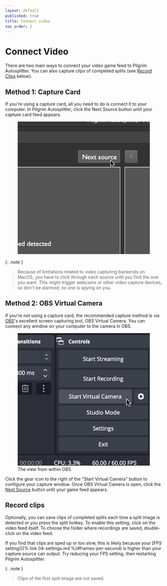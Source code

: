 ```yaml
---
layout: default
published: true
title: Connect video
nav_order: 2
---
```


<link rel="stylesheet" href="css/main.css">

# Connect Video

There are two main ways to connect your video game feed to Pilgrim Autosplitter. You can also capture clips of completed splits (see [Record Clips](#record-clips) below).

## Method 1: Capture Card

If you're using a capture card, all you need to do is connect it to your computer. In Pilgrim Autosplitter, click the Next Source button until your capture card feed appears.

<figure>
  <img src="images/next-src.png" class="square-image" alt="Next source">
</figure>

{: .note }
> Because of limitations related to video capturing backends on MacOS, you have to click through each source until you find the one you want. This might trigger webcams or other video capture devices, so don't be alarmed; no one is spying on you.

## Method 2: OBS Virtual Camera

If you're not using a capture card, the recommended capture method is via [OBS](https://obsproject.com/)'s excellent screen capturing tool, OBS Virtual Camera. You can connect any window on your computer to the camera in OBS.

<figure>
  <img src="images/obs-virtual-camera.png" class="square-image" alt="OBS Virtual Camera">
  <figcaption class="square-image-caption">The view from within OBS</figcaption>
</figure>

Click the gear icon to the right of the "Start Virtual Camera" button to configure your capture window. Once OBS Virtual Camera is open, click the [Next Source](#method-1-capture-card) button until your game feed appears.

## Record clips

Optionally, you can save clips of completed splits each time a split image is detected or you press the split hotkey. To enable this setting, click on the video feed itself. To choose the folder where recordings are saved, double-click on the video feed.

If you find that clips are sped up or too slow, this is likely because your [FPS setting]({% link 04-settings.md %}#frames-per-second) is higher than your capture source can output. Try reducing your FPS setting, then restarting Pilgrim Autosplitter.

{: .note }
> Clips of the first split image are not saved.

